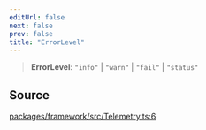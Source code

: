 ```yaml
---
editUrl: false
next: false
prev: false
title: "ErrorLevel"
---
```


> **ErrorLevel**: `"info"` \| `"warn"` \| `"fail"` \| `"status"`

## Source

[packages/framework/src/Telemetry.ts:6](https://github.com/nodenogg-in/alpha-p2p/blob/abd15ac8ea05df755d6048ca2d2de6e86911127a/packages/framework/src/Telemetry.ts#L6)
